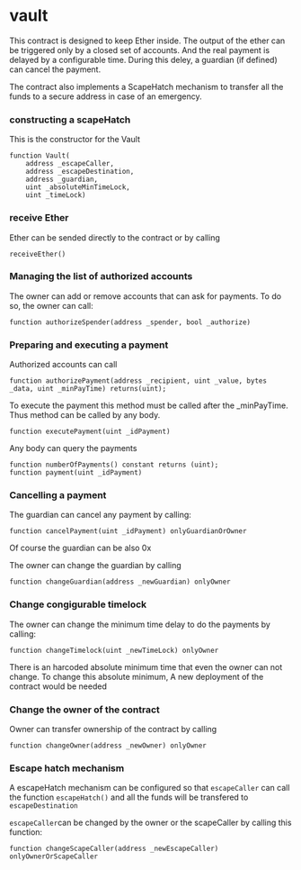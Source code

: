 # vault

This contract is designed to keep Ether inside. The output of the ether can be
triggered only by a closed set of accounts. And the real payment is delayed by
a configurable time. During this deley, a guardian (if defined) can cancel the
payment.

The contract also implements a ScapeHatch mechanism to transfer all the funds to
a secure address in case of an emergency.

### constructing a scapeHatch

This is the constructor for the Vault

    function Vault(
        address _escapeCaller,
        address _escapeDestination,
        address _guardian,
        uint _absoluteMinTimeLock,
        uint _timeLock)

### receive Ether

Ether can be sended directly to the contract or by calling

    receiveEther()

### Managing the list of authorized accounts

The owner can add or remove accounts that can ask for payments. To do so,
the owner can call:

    function authorizeSpender(address _spender, bool _authorize)

### Preparing and executing a payment

Authorized accounts can call

    function authorizePayment(address _recipient, uint _value, bytes _data, uint _minPayTime) returns(uint);

To execute the payment this method must be called after the _minPayTime. Thus method
can be called by any body.

    function executePayment(uint _idPayment)

Any body can query the payments

    function numberOfPayments() constant returns (uint);
    function payment(uint _idPayment)

### Cancelling a payment

The guardian can cancel any payment by calling:

    function cancelPayment(uint _idPayment) onlyGuardianOrOwner

Of course the guardian can be also 0x

The owner can change the guardian by calling

    function changeGuardian(address _newGuardian) onlyOwner

### Change congigurable timelock

The owner can change the minimum time delay to do the payments by calling:

    function changeTimelock(uint _newTimeLock) onlyOwner

There is an harcoded absolute minimum time that even the owner can not change.
To change this absolute minimum, A new deployment of the contract would be needed

### Change the owner of the contract

Owner can transfer ownership of the contract by calling

    function changeOwner(address _newOwner) onlyOwner

### Escape hatch mechanism

A escapeHatch mechanism can be configured so that `escapeCaller` can call
the function `escapeHatch()` and all the funds will be transfered to `escapeDestination`

`escapeCaller`can be changed by the owner or the scapeCaller by calling this function:

    function changeScapeCaller(address _newEscapeCaller) onlyOwnerOrScapeCaller

